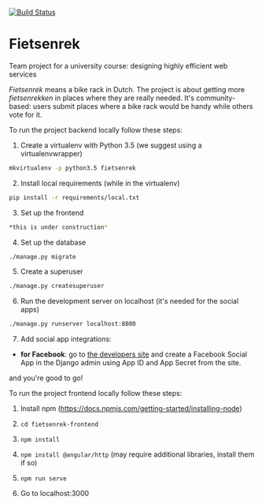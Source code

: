 [![Build Status](https://travis-ci.org/martarozek/jnp3.svg?branch=master)](https://travis-ci.org/martarozek/jnp3)

# Fietsenrek
Team project for a university course: designing highly efficient web services

_Fietsenrek_ means a bike rack in Dutch. The project is about getting
more _fietsenrekken_ in places where they are really needed. 
It's community-based: users submit places where a bike rack would be
handy while others vote for it.

To run the project backend locally follow these steps:

1. Create a virtualenv with Python 3.5 (we suggest using a virtualenvwrapper)
```bash
mkvirtualenv -p python3.5 fietsenrek
```
2. Install local requirements (while in the virtualenv)
```bash
pip install -r requirements/local.txt
```
3. Set up the frontend
```bash
*this is under construction*
```
4. Set up the database
```bash
./manage.py migrate
```
5. Create a superuser
```bash
./manage.py createsuperuser
```
6. Run the development server on localhost (it's needed for the social apps)
```bash
./manage.py runserver localhost:8000
```
7. Add social app integrations:
  * **for Facebook**: go to [the developers site](https://developers.facebook.com/apps/237608516653103/dashboard/)
    and create a Facebook Social App in the Django admin using App ID and 
    App Secret from the site.
 

and you're good to go!

To run the project frontend locally follow these steps:

1. Install npm (https://docs.npmjs.com/getting-started/installing-node)
 
2. `cd fietsenrek-frontend`

3. `npm install`

4. `npm install @angular/http` (may require additional libraries, install them if so)

5. `npm run serve`

6. Go to localhost:3000
